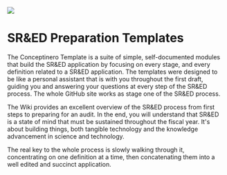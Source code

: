 ![](https://github.com/seenthattinker/Conceptinero/blob/master/images/conceptinero-funding-ideas-logo-white-383w.webp)

SR&ED Preparation Templates
===================================


The Conceptinero Template is a suite of simple,
self-documented modules that build the SR&ED application by focusing on every stage,
and every definition related to a SR&ED application.
The templates were designed to be like a personal assistant that is with you throughout the first draft,
guiding you and answering your questions at every step of the SR&ED process.
The whole GitHub site works as stage one of the SR&ED process.

The Wiki provides an excellent overview of the SR&ED process from first steps to preparing for an audit.
In the end,
you will understand that SR&ED is a state of mind that must be sustained throughout the fiscal year.
It's about building things,
both tangible technology and the knowledge advancement in science and technology.

The real key to the whole process is slowly walking through it,
concentrating on one definition at a time,
then concatenating them into a well edited and succinct application.








[Note]:https://github.com/seenthattinker/Conceptinero/blob/master/images/write-a-note-icon-vector-20994413.jpg

[Attention]:https://github.com/seenthattinker/Conceptinero/blob/master/images/attention.jpeg

[Example]:https://github.com/seenthattinker/Conceptinero/blob/master/images/example.png

[Law]:https://github.com/seenthattinker/Conceptinero/blob/master/images/law-pic.jpg

[x]:https://github.com/seenthattinker/Conceptinero/blob/master/images/x.jpg
